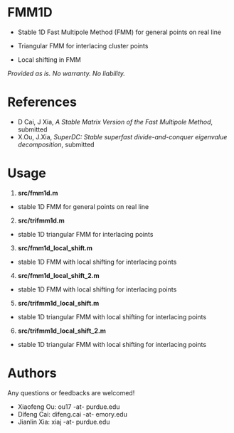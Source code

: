 # FMM1D
- Stable 1D Fast Multipole Method (FMM) for general points on real line 

- Triangular FMM for interlacing cluster points

- Local shifting in FMM

*Provided as is. No warranty. No liability.*

# References
- D Cai, J Xia, *A Stable Matrix Version of the Fast Multipole Method*, submitted
- X.Ou, J.Xia, *SuperDC: Stable superfast divide-and-conquer eigenvalue decomposition*, submitted

# Usage

1. **src/fmm1d.m**
* stable 1D FMM for general points on real line 

2. **src/trifmm1d.m** 
* stable 1D triangular FMM  for interlacing points 

3. **src/fmm1d_local_shift.m**
* stable 1D FMM with local shifting for interlacing points 

4. **src/fmm1d_local_shift_2.m**
* stable 1D FMM with local shifting for interlacing points 

5. **src/trifmm1d_local_shift.m**
* stable 1D triangular FMM with local shifting for interlacing points 

6. **src/trifmm1d_local_shift_2.m**
* stable 1D triangular FMM with local shifting for interlacing points 

# Authors
Any questions or feedbacks are welcomed!

- Xiaofeng Ou: ou17  -at-  purdue.edu
- Difeng Cai: difeng.cai  -at-  emory.edu
- Jianlin Xia: xiaj  -at-  purdue.edu
